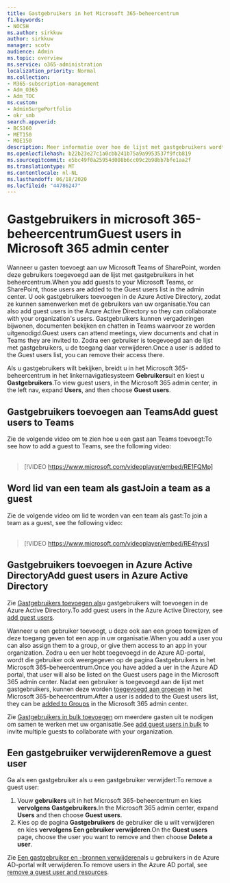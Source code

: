 ```yaml
---
title: Gastgebruikers in het Microsoft 365-beheercentrum
f1.keywords:
- NOCSH
ms.author: sirkkuw
author: sirkkuw
manager: scotv
audience: Admin
ms.topic: overview
ms.service: o365-administration
localization_priority: Normal
ms.collection:
- M365-subscription-management
- Adm_O365
- Adm_TOC
ms.custom:
- AdminSurgePortfolio
- okr_smb
search.appverid:
- BCS160
- MET150
- MOE150
description: Meer informatie over hoe de lijst met gastgebruikers wordt ingevuld in het Microsoft 365-beheercentrum.
ms.openlocfilehash: b22b23e27c1a0cbb241b75a9a9953537f9fcb819
ms.sourcegitcommit: e5bc49f0a25954d008b6cc09c2b98bb7bfe1aa2f
ms.translationtype: MT
ms.contentlocale: nl-NL
ms.lasthandoff: 06/18/2020
ms.locfileid: "44786247"
---
```

# <a name="guest-users-in-microsoft-365-admin-center"></a><span data-ttu-id="9e563-103">Gastgebruikers in microsoft 365-beheercentrum</span><span class="sxs-lookup"><span data-stu-id="9e563-103">Guest users in Microsoft 365 admin center</span></span>

<span data-ttu-id="9e563-104">Wanneer u gasten toevoegt aan uw Microsoft Teams of SharePoint, worden deze gebruikers toegevoegd aan de lijst met gastgebruikers in het beheercentrum.</span><span class="sxs-lookup"><span data-stu-id="9e563-104">When you add guests to your Microsoft Teams, or SharePoint, those users are added to the Guest users list in the admin center.</span></span> <span data-ttu-id="9e563-105">U ook gastgebruikers toevoegen in de Azure Active Directory, zodat ze kunnen samenwerken met de gebruikers van uw organisatie.</span><span class="sxs-lookup"><span data-stu-id="9e563-105">You can also add guest users in the Azure Active Directory so they can collaborate with your organization's users.</span></span> <span data-ttu-id="9e563-106">Gastgebruikers kunnen vergaderingen bijwonen, documenten bekijken en chatten in Teams waarvoor ze worden uitgenodigd.</span><span class="sxs-lookup"><span data-stu-id="9e563-106">Guest users can attend meetings, view documents and chat in Teams they are invited to.</span></span>
<span data-ttu-id="9e563-107">Zodra een gebruiker is toegevoegd aan de lijst met gastgebruikers, u de toegang daar verwijderen.</span><span class="sxs-lookup"><span data-stu-id="9e563-107">Once a user is added to the Guest users list, you can remove their access there.</span></span>

<span data-ttu-id="9e563-108">Als u gastgebruikers wilt bekijken, breidt u in het Microsoft 365-beheercentrum in het linkernavigatiesysteem **Gebruikers**uit en kiest u **Gastgebruikers**.</span><span class="sxs-lookup"><span data-stu-id="9e563-108">To view guest users, in the Microsoft 365 admin center, in the left nav, expand **Users**, and then choose **Guest users**.</span></span>

## <a name="add-guest-users-to-teams"></a><span data-ttu-id="9e563-109">Gastgebruikers toevoegen aan Teams</span><span class="sxs-lookup"><span data-stu-id="9e563-109">Add guest users to Teams</span></span>

<span data-ttu-id="9e563-110">Zie de volgende video om te zien hoe u een gast aan Teams toevoegt:</span><span class="sxs-lookup"><span data-stu-id="9e563-110">To see how to add a guest to Teams, see the following video:</span></span> <br><br>

> [!VIDEO https://www.microsoft.com/videoplayer/embed/RE1FQMp]

## <a name="join-a-team-as-a-guest"></a><span data-ttu-id="9e563-111">Word lid van een team als gast</span><span class="sxs-lookup"><span data-stu-id="9e563-111">Join a team as a guest</span></span>

<span data-ttu-id="9e563-112">Zie de volgende video om lid te worden van een team als gast:</span><span class="sxs-lookup"><span data-stu-id="9e563-112">To join a team as a guest, see the following video:</span></span><br><br>

> [!VIDEO https://www.microsoft.com/videoplayer/embed/RE4tyys]

## <a name="add-guest-users-in-azure-active-directory"></a><span data-ttu-id="9e563-113">Gastgebruikers toevoegen in Azure Active Directory</span><span class="sxs-lookup"><span data-stu-id="9e563-113">Add guest users in Azure Active Directory</span></span>

<span data-ttu-id="9e563-114">Zie [Gastgebruikers toevoegen als](https://docs.microsoft.com/azure/active-directory/b2b/b2b-quickstart-add-guest-users-portal)u gastgebruikers wilt toevoegen in de Azure Active Directory.</span><span class="sxs-lookup"><span data-stu-id="9e563-114">To add guest users in the Azure Active Directory, see [add guest users](https://docs.microsoft.com/azure/active-directory/b2b/b2b-quickstart-add-guest-users-portal).</span></span>

<span data-ttu-id="9e563-115">Wanneer u een gebruiker toevoegt, u deze ook aan een groep toewijzen of deze toegang geven tot een app in uw organisatie.</span><span class="sxs-lookup"><span data-stu-id="9e563-115">When you add a user you can also assign them to a group, or give them access to an app in your organization.</span></span> <span data-ttu-id="9e563-116">Zodra u een uer hebt toegevoegd in de Azure AD-portal, wordt die gebruiker ook weergegeven op de pagina Gastgebruikers in het Microsoft 365-beheercentrum.</span><span class="sxs-lookup"><span data-stu-id="9e563-116">Once you have added a uer in the Azure AD portal, that user will also be listed on the Guest users page in the Microsoft 365 admin center.</span></span>
<span data-ttu-id="9e563-117">Nadat een gebruiker is toegevoegd aan de lijst met gastgebruikers, kunnen deze worden [toegevoegd aan groepen](../create-groups/manage-guest-access-in-groups.md#add-guests-to-a-microsoft-365-group-from-the-admin-center) in het Microsoft 365-beheercentrum.</span><span class="sxs-lookup"><span data-stu-id="9e563-117">After a user is added to the Guest users list, they can be [added to Groups](../create-groups/manage-guest-access-in-groups.md#add-guests-to-a-microsoft-365-group-from-the-admin-center) in the Microsoft 365 admin center.</span></span>

<span data-ttu-id="9e563-118">Zie [Gastgebruikers in bulk toevoegen](https://docs.microsoft.com/azure/active-directory/b2b/tutorial-bulk-invite) om meerdere gasten uit te nodigen om samen te werken met uw organisatie.</span><span class="sxs-lookup"><span data-stu-id="9e563-118">See [add guest users in bulk](https://docs.microsoft.com/azure/active-directory/b2b/tutorial-bulk-invite) to invite multiple guests to collaborate with your organization.</span></span>


## <a name="remove-a-guest-user"></a><span data-ttu-id="9e563-119">Een gastgebruiker verwijderen</span><span class="sxs-lookup"><span data-stu-id="9e563-119">Remove a guest user</span></span>

<span data-ttu-id="9e563-120">Ga als een gastgebruiker als u een gastgebruiker verwijdert:</span><span class="sxs-lookup"><span data-stu-id="9e563-120">To remove a guest user:</span></span>

1. <span data-ttu-id="9e563-121">Vouw **gebruikers** uit in het Microsoft 365-beheercentrum en kies **vervolgens Gastgebruikers**.</span><span class="sxs-lookup"><span data-stu-id="9e563-121">In the Microsoft 365 admin center, expand **Users** and then choose **Guest users**.</span></span>
1. <span data-ttu-id="9e563-122">Kies op de pagina **Gastgebruikers** de gebruiker die u wilt verwijderen en kies **vervolgens Een gebruiker verwijderen**.</span><span class="sxs-lookup"><span data-stu-id="9e563-122">On the **Guest users** page, choose the user you want to remove and then choose **Delete a user**.</span></span> 

<span data-ttu-id="9e563-123">Zie [Een gastgebruiker en -bronnen verwijderen](https://docs.microsoft.com/azure/active-directory/b2b/b2b-quickstart-add-guest-users-portal#clean-up-resources)als u gebruikers in de Azure AD-portal wilt verwijderen.</span><span class="sxs-lookup"><span data-stu-id="9e563-123">To remove users in the Azure AD portal, see [remove a guest user and resources](https://docs.microsoft.com/azure/active-directory/b2b/b2b-quickstart-add-guest-users-portal#clean-up-resources).</span></span>